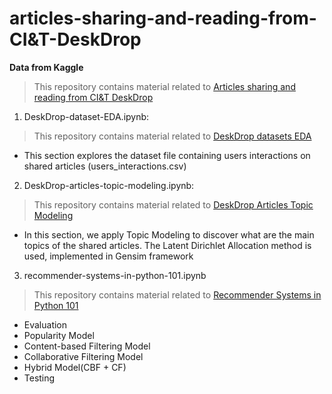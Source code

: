 # __articles-sharing-and-reading-from-CI&T-DeskDrop__
__Data from Kaggle__
> This repository contains material related to [Articles sharing and reading from CI&T DeskDrop](https://www.kaggle.com/gspmoreira/articles-sharing-reading-from-cit-deskdrop)

1. DeskDrop-dataset-EDA.ipynb: 
> This repository contains material related to [DeskDrop datasets EDA](https://www.kaggle.com/gspmoreira/deskdrop-datasets-eda)
- This section explores the dataset file containing users interactions on shared articles (users_interactions.csv)

2. DeskDrop-articles-topic-modeling.ipynb:
> This repository contains material related to [
DeskDrop Articles Topic Modeling](https://www.kaggle.com/gspmoreira/deskdrop-articles-topic-modeling)
- In this section, we apply Topic Modeling to discover what are the main topics of the shared articles. The Latent Dirichlet Allocation method is used, implemented in Gensim framework

3. recommender-systems-in-python-101.ipynb
> This repository contains material related to [Recommender Systems in Python 101](https://www.kaggle.com/gspmoreira/recommender-systems-in-python-101/data`)
- Evaluation
- Popularity Model
- Content-based Filtering Model
- Collaborative Filtering Model
- Hybrid Model(CBF + CF)
- Testing
